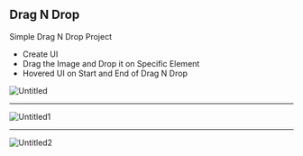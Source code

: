 ## Drag N Drop

Simple Drag N Drop Project
- Create UI
- Drag the Image and Drop it on Specific Element
- Hovered UI on Start and End of Drag N Drop

![Untitled](https://user-images.githubusercontent.com/20695270/210138410-2a23ff9a-b898-41ec-8136-7a16faabb4ce.png)<hr>
![Untitled1](https://user-images.githubusercontent.com/20695270/210138412-0af9f695-e441-479c-bd18-509cc3f2e475.png)<hr>
![Untitled2](https://user-images.githubusercontent.com/20695270/210138414-1221e76a-240a-42a7-b437-27f712ede71b.png)
